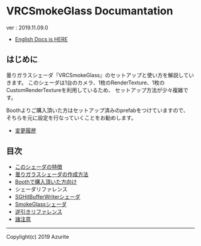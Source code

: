 ﻿# VRCSmokeGlass Documantation

ver : 2019.11.09.0

* [English Docs is HERE](index_en.md)

## はじめに

曇りガラスシェーダ『VRCSmokeGlass』のセットアップと使い方を解説していきます。
このシェーダは1台のカメラ、1枚のRenderTexture、1枚のCustomRenderTextureを利用しているため、
セットアップ方法が少々複雑です。

Boothよりご購入頂いた方はセットアップ済みのprefabをつけていますので、
そちらを元に設定を行なっていくことをお勧めします。

* [変更履歴](patch_note.md)

## 目次

* [このシェーダの特徴](detail.md)
* [曇りガラスシェーダの作成方法](howto_use.md)
* [Boothで購入頂いた方向け](howto_use_for_customer.md)
* シェーダリファレンス
 * [SGHitBufferWriterシェーダ](SGBufferWriter.md)
 * [SmokeGlassシェーダ](SmokeGlass.md)
* [逆引きリファレンス](tips.md)
* [諸注意](warnings.md)

---

Copylight(c) 2019 Azurite

